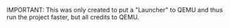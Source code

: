 IMPORTANT: This was only created to put a "Launcher" to QEMU and thus run the project faster, but all credits to QEMU.
